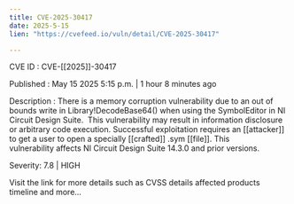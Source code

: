 ```yaml
---
title: CVE-2025-30417
date: 2025-5-15
lien: "https://cvefeed.io/vuln/detail/CVE-2025-30417"

---
```


CVE ID : CVE-[[2025]]-30417

Published :  May 15
2025
5:15 p.m. | 1 hour
8 minutes ago

Description : There is a memory corruption vulnerability due to an out of bounds write in Library!DecodeBase64() when using the SymbolEditor in NI Circuit Design Suite.  This vulnerability may result in information disclosure or arbitrary code execution.  Successful exploitation requires an [[attacker]] to get a user to open a specially [[crafted]] .sym [[file]]. This vulnerability affects NI Circuit Design Suite 14.3.0 and prior versions.

Severity: 7.8 | HIGH

Visit the link for more details
such as CVSS details
affected products
timeline
and more...
